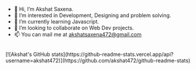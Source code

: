- 👋 Hi, I’m Akshat Saxena.
- 👀 I’m interested in Development, Designing and problem solving.
- 🌱 I’m currently learning Javascript.
- 💞️ I’m looking to collaborate on Web Dev projects.
- 📫 You can mail me at akshatsaxena472@gmail.com

<br>
[![Akshat's GitHub stats](https://github-readme-stats.vercel.app/api?username=akshat472)](https://github.com/akshat472/github-readme-stats)
<br>
<!---
akshat472/akshat472 is a ✨ special ✨ repository because its `README.md` (this file) appears on your GitHub profile.
You can click the Preview link to take a look at your changes.
--->
